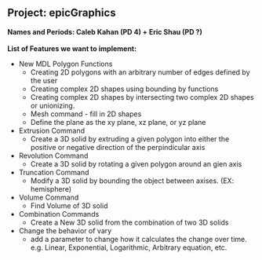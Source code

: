 ## Project: epicGraphics
**Names and Periods: Caleb Kahan (PD 4) + Eric Shau (PD ?)**</br></br>
**List of Features we want to implement:**  
  * New MDL Polygon Functions
    * Creating 2D polygons with an arbitrary number of edges defined by the user
    * Creating complex 2D shapes using bounding by functions
    * Creating complex 2D shapes by intersecting two complex 2D shapes or unionizing. 
    * Mesh command - fill in 2D shapes
    * Define the plane as the xy plane, xz plane, or yz plane
  * Extrusion Command
    * Create a 3D solid by extruding a given polygon into either the positive or negative direction of the perpindicular axis
  * Revolution Command
    * Create a 3D solid by rotating a given polygon around an gien axis
  * Truncation Command
    * Modify a 3D solid by bounding the object between axises. (EX: hemisphere)
  * Volume Command
    * Find Volume of 3D solid
  * Combination Commands
    * Create a New 3D solid from the combination of two 3D solids
  * Change the behavior of vary
    * add a parameter to change how it calculates the change over time. e.g. Linear, Exponential, Logarithmic, Arbitrary equation, etc.
  
 
